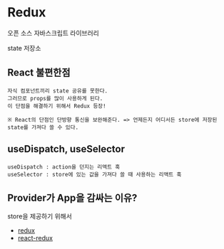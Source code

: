 # Redux

오픈 소스 자바스크립트 라이브러리

state 저장소

## React 불편한점

```
자식 컴포넌트끼리 state 공유를 못한다.
그러므로 props를 많이 사용하게 된다.
이 단점을 해결하기 위해서 Redux 등장!

※ React의 단점인 단방향 통신을 보완해준다. => 언제든지 어디서든 store에 저장된 state를 가져다 쓸 수 있다.
```

## useDispatch, useSelector

```
useDispatch : action을 던지는 리액트 훅
useSelector : store에 있는 값을 가져다 쓸 때 사용하는 리액트 훅
```

## Provider가 App을 감싸는 이유?

store을 제공하기 위해서


- [redux](https://ko.redux.js.org/introduction/getting-started/)
- [react-redux](https://react-redux.js.org/)
